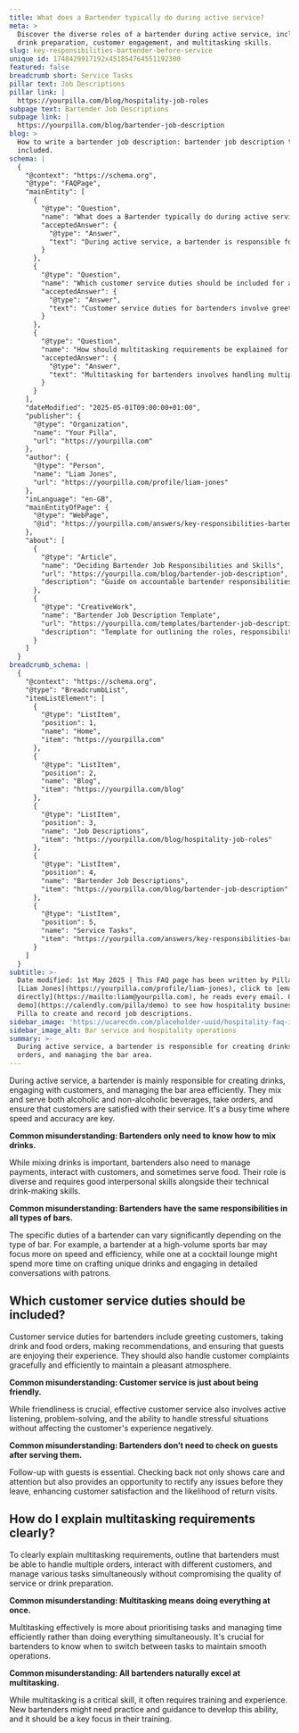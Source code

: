 ```yaml
---
title: What does a Bartender typically do during active service?
meta: >
  Discover the diverse roles of a bartender during active service, including
  drink preparation, customer engagement, and multitasking skills.
slug: key-responsibilities-bartender-before-service
unique id: 1748429917192x451854764551192300
featured: false
breadcrumb short: Service Tasks
pillar text: Job Descriptions
pillar link: |
  https://yourpilla.com/blog/hospitality-job-roles
subpage text: Bartender Job Descriptions
subpage link: |
  https://yourpilla.com/blog/bartender-job-description
blog: >
  How to write a bartender job description: bartender job description template
  included.
schema: |
  {
    "@context": "https://schema.org",
    "@type": "FAQPage",
    "mainEntity": [
      {
        "@type": "Question",
        "name": "What does a Bartender typically do during active service?",
        "acceptedAnswer": {
          "@type": "Answer",
          "text": "During active service, a bartender is responsible for creating drinks, taking orders, and managing the bar area. They mix and serve alcoholic and non-alcoholic beverages, and engage with customers to ensure satisfaction. Responsibilities also include managing payments, possibly serving food, and maintaining a friendly and efficient service environment."
        }
      },
      {
        "@type": "Question",
        "name": "Which customer service duties should be included for a bartender?",
        "acceptedAnswer": {
          "@type": "Answer",
          "text": "Customer service duties for bartenders involve greeting customers, taking drink and food orders, making recommendations, and ensuring customer satisfaction. Effective customer service requires more than just friendliness; it includes active listening, problem-solving skills, and providing follow-up to address any concerns, thus enhancing the customer experience."
        }
      },
      {
        "@type": "Question",
        "name": "How should multitasking requirements be explained for a bartender?",
        "acceptedAnswer": {
          "@type": "Answer",
          "text": "Multitasking for bartenders involves handling multiple orders, interacting with different customers, and managing several tasks simultaneously. It is crucial to prioritise tasks, manage time efficiently, and switch tasks appropriately to ensure smooth operations. Training and experience are essential to develop these skills effectively."
        }
      }
    ],
    "dateModified": "2025-05-01T09:00:00+01:00",
    "publisher": {
      "@type": "Organization",
      "name": "Your Pilla",
      "url": "https://yourpilla.com"
    },
    "author": {
      "@type": "Person",
      "name": "Liam Jones",
      "url": "https://yourpilla.com/profile/liam-jones"
    },
    "inLanguage": "en-GB",
    "mainEntityOfPage": {
      "@type": "WebPage",
      "@id": "https://yourpilla.com/answers/key-responsibilities-bartender-before-service"
    },
    "about": [
      {
        "@type": "Article",
        "name": "Deciding Bartender Job Responsibilities and Skills",
        "url": "https://yourpilla.com/blog/bartender-job-description",
        "description": "Guide on accountable bartender responsibilities and essential skills for effective job performance."
      },
      {
        "@type": "CreativeWork",
        "name": "Bartender Job Description Template",
        "url": "https://yourpilla.com/templates/bartender-job-description",
        "description": "Template for outlining the roles, responsibilities, and qualifications of bartenders to attract qualified candidates."
      }
    ]
  }
breadcrumb_schema: |
  {
    "@context": "https://schema.org",
    "@type": "BreadcrumbList",
    "itemListElement": [
      {
        "@type": "ListItem",
        "position": 1,
        "name": "Home",
        "item": "https://yourpilla.com"
      },
      {
        "@type": "ListItem",
        "position": 2,
        "name": "Blog",
        "item": "https://yourpilla.com/blog"
      },
      {
        "@type": "ListItem",
        "position": 3,
        "name": "Job Descriptions",
        "item": "https://yourpilla.com/blog/hospitality-job-roles"
      },
      {
        "@type": "ListItem",
        "position": 4,
        "name": "Bartender Job Descriptions",
        "item": "https://yourpilla.com/blog/bartender-job-description"
      },
      {
        "@type": "ListItem",
        "position": 5,
        "name": "Service Tasks",
        "item": "https://yourpilla.com/answers/key-responsibilities-bartender-before-service"
      }
    ]
  }
subtitle: >-
  Date modified: 1st May 2025 | This FAQ page has been written by Pilla Founder,
  [Liam Jones](https://yourpilla.com/profile/liam-jones), click to [email Liam
  directly](https://mailto:liam@yourpilla.com), he reads every email. Or [book a
  demo](https://calendly.com/pilla/demo) to see how hospitality businesses use
  Pilla to create and record job descriptions.
sidebar_image: 'https://ucarecdn.com/placeholder-uuid/hospitality-faq-image.jpg'
sidebar_image_alt: Bar service and hospitality operations
summary: >-
  During active service, a bartender is responsible for creating drinks, taking
  orders, and managing the bar area.
---
```

During active service, a bartender is mainly responsible for creating drinks, engaging with customers, and managing the bar area efficiently. They mix and serve both alcoholic and non-alcoholic beverages, take orders, and ensure that customers are satisfied with their service. It's a busy time where speed and accuracy are key.

**Common misunderstanding: Bartenders only need to know how to mix drinks.**

While mixing drinks is important, bartenders also need to manage payments, interact with customers, and sometimes serve food. Their role is diverse and requires good interpersonal skills alongside their technical drink-making skills.

**Common misunderstanding: Bartenders have the same responsibilities in all types of bars.**

The specific duties of a bartender can vary significantly depending on the type of bar. For example, a bartender at a high-volume sports bar may focus more on speed and efficiency, while one at a cocktail lounge might spend more time on crafting unique drinks and engaging in detailed conversations with patrons.

## Which customer service duties should be included?

Customer service duties for bartenders include greeting customers, taking drink and food orders, making recommendations, and ensuring that guests are enjoying their experience. They should also handle customer complaints gracefully and efficiently to maintain a pleasant atmosphere.

**Common misunderstanding: Customer service is just about being friendly.**

While friendliness is crucial, effective customer service also involves active listening, problem-solving, and the ability to handle stressful situations without affecting the customer's experience negatively.

**Common misunderstanding: Bartenders don’t need to check on guests after serving them.**

Follow-up with guests is essential. Checking back not only shows care and attention but also provides an opportunity to rectify any issues before they leave, enhancing customer satisfaction and the likelihood of return visits.

## How do I explain multitasking requirements clearly?

To clearly explain multitasking requirements, outline that bartenders must be able to handle multiple orders, interact with different customers, and manage various tasks simultaneously without compromising the quality of service or drink preparation.

**Common misunderstanding: Multitasking means doing everything at once.**

Multitasking effectively is more about prioritising tasks and managing time efficiently rather than doing everything simultaneously. It's crucial for bartenders to know when to switch between tasks to maintain smooth operations.

**Common misunderstanding: All bartenders naturally excel at multitasking.**

While multitasking is a critical skill, it often requires training and experience. New bartenders might need practice and guidance to develop this ability, and it should be a key focus in their training.

